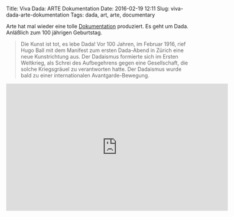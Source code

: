 Title: Viva Dada: ARTE Dokumentation
Date: 2016-02-19 12:11
Slug: viva-dada-arte-dokumentation
Tags: dada, art, arte, documentary

Arte hat mal wieder eine tolle [Dokumentation](http://www.arte.tv/guide/de/058936-000-A/viva-dada?vid=058936-000-A_CLIP_EXTRAIT_DE_de) produziert. Es geht um Dada. Anläßlich zum 100 jährigen Geburtstag.

> Die Kunst ist tot, es lebe Dada! Vor 100 Jahren, im Februar 1916, rief Hugo Ball mit dem Manifest zum ersten Dada-Abend in Zürich eine neue Kunstrichtung aus. Der Dadaismus formierte sich im Ersten Weltkrieg, als Schrei des Aufbegehrens gegen eine Gesellschaft, die solche Kriegsgräuel zu verantworten hatte. Der Dadaismus wurde bald zu einer internationalen Avantgarde-Bewegung.

<iframe src="http://www.arte.tv/guide/de/embed/058936-000-A/medium" allowfullscreen="true" style="width: 600px; height: 344px;" frameborder="0"></iframe>
